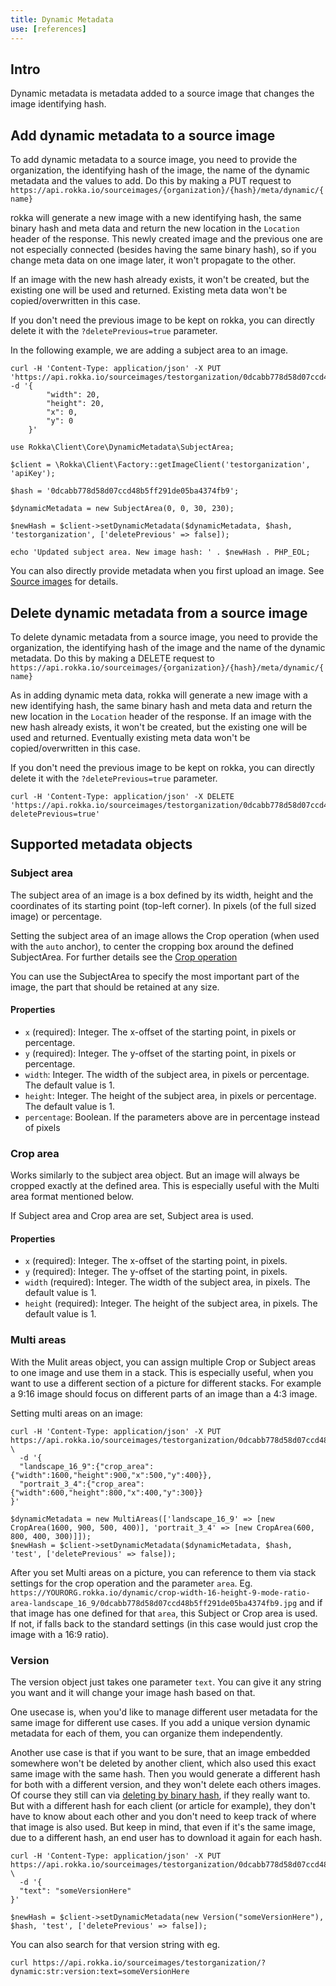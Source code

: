 ```yaml
---
title: Dynamic Metadata
use: [references]
---
```


## Intro

Dynamic metadata is metadata added to a source image that changes the image identifying hash. 

## Add dynamic metadata to a source image

To add dynamic metadata to a source image, you need to provide the organization, the identifying hash of the image, the name of the dynamic metadata and the values to add. Do this by making a PUT request to `https://api.rokka.io/sourceimages/{organization}/{hash}/meta/dynamic/{name}`

rokka will generate a new image with a new identifying hash, the same binary hash and meta data and return the new location in the `Location` header of the response.  This newly created image and the previous one are not especially connected (besides having the same binary hash), so if you change meta data on one image later, it won't propagate to the other.

If an image with the new hash already exists, it won't be created, but the existing one will be used and returned. Existing meta data won't be copied/overwritten in this case.

If you don't need the previous image to be kept on rokka, you can directly delete it with the `?deletePrevious=true` parameter.

In the following example, we are adding a subject area to an image.

```language-bash
curl -H 'Content-Type: application/json' -X PUT 'https://api.rokka.io/sourceimages/testorganization/0dcabb778d58d07ccd48b5ff291de05ba4374fb9/meta/dynamic/subject_area' -d '{
        "width": 20, 
        "height": 20, 
        "x": 0, 
        "y": 0
    }'
```


```language-php
use Rokka\Client\Core\DynamicMetadata\SubjectArea;

$client = \Rokka\Client\Factory::getImageClient('testorganization', 'apiKey');

$hash = '0dcabb778d58d07ccd48b5ff291de05ba4374fb9';

$dynamicMetadata = new SubjectArea(0, 0, 30, 230);

$newHash = $client->setDynamicMetadata($dynamicMetadata, $hash, 'testorganization', ['deletePrevious' => false]);

echo 'Updated subject area. New image hash: ' . $newHash . PHP_EOL;

```

You can also directly provide metadata when you first upload an image. See [Source images](source-images.html#supplying-metadata-while-creating-a-source-image) for details.

## Delete dynamic metadata from a source image

To delete dynamic metadata from a source image, you need to provide the organization, the identifying hash of the image and the name of the dynamic metadata. Do this by making a DELETE request to `https://api.rokka.io/sourceimages/{organization}/{hash}/meta/dynamic/{name}`

As in adding dynamic meta data, rokka will generate a new image with a new identifying hash, the same binary hash and meta data and return the new location in the `Location` header of the response.  If an image with the new hash already exists, it won't be created, but the existing one will be used and returned. Eventually existing meta data won't be copied/overwritten in this case.

If you don't need the previous image to be kept on rokka, you can directly delete it with the `?deletePrevious=true` parameter.

```language-bash
curl -H 'Content-Type: application/json' -X DELETE 'https://api.rokka.io/sourceimages/testorganization/0dcabb778d58d07ccd48b5ff291de05ba4374fb9/meta/dynamic/subject_area?deletePrevious=true'
```
## Supported metadata objects

### Subject area

The subject area of an image is a box defined by its width, height and the coordinates of its
starting point (top-left corner). In pixels (of the full sized image) or percentage.

Setting the subject area of an image allows the Crop operation (when used with the `auto` anchor),
to center the cropping box around the defined SubjectArea.
For further details see the [Crop operation](../references/operations.html#crop) 
 
You can use the SubjectArea to specify the most important part of the image, the part that should be
retained at any size.

#### Properties

- `x` (required): Integer. The x-offset of the starting point, in pixels or percentage.
- `y` (required): Integer. The y-offset of the starting point, in pixels or percentage.
- `width`: Integer. The width of the subject area, in pixels or percentage. The default value is 1.
- `height`: Integer. The height of the subject area, in pixels or percentage. The default value is 1.
- `percentage`: Boolean. If the parameters above are in percentage instead of pixels 
### Crop area

Works similarly to the subject area object. But an image will always be cropped exactly at the defined area. 
This is especially useful with the Multi area format mentioned below. 

If Subject area and Crop area are set, Subject area is used.

#### Properties

- `x` (required): Integer. The x-offset of the starting point, in pixels.
- `y` (required): Integer. The y-offset of the starting point, in pixels.
- `width` (required): Integer. The width of the subject area, in pixels. The default value is 1.
- `height` (required): Integer. The height of the subject area, in pixels. The default value is 1.

### Multi areas

With the  Mulit areas object, you can assign multiple Crop or Subject areas to one image and use them in a stack.
This is especially useful, when you want to use a different section of a picture for different stacks. For example a 9:16 image should focus on different parts of an image than a 4:3 image. 

Setting multi areas on an image:

```language-bash
curl -H 'Content-Type: application/json' -X PUT  https://api.rokka.io/sourceimages/testorganization/0dcabb778d58d07ccd48b5ff291de05ba4374fb9/meta/dynamic/multi_areas \
  -d '{
  "landscape_16_9":{"crop_area": {"width":1600,"height":900,"x":500,"y":400}},
  "portrait_3_4":{"crop_area": {"width":600,"height":800,"x":400,"y":300}}
}'
```

```language-php
$dynamicMetadata = new MultiAreas(['landscape_16_9' => [new CropArea(1600, 900, 500, 400)], 'portrait_3_4' => [new CropArea(600, 800, 400, 300)]]);
$newHash = $client->setDynamicMetadata($dynamicMetadata, $hash, 'test', ['deletePrevious' => false]);
```

After you set Multi areas on a picture, you can reference to them via stack settings for the crop operation and the parameter `area`. Eg.
`https://YOURORG.rokka.io/dynamic/crop-width-16-height-9-mode-ratio-area-landscape_16_9/0dcabb778d58d07ccd48b5ff291de05ba4374fb9.jpg` and if that image has one defined for that `area`, this Subject or Crop area is used. If not, if falls back to the standard settings (in this case would just crop the image with a 16:9 ratio).

### Version

The version object just takes one parameter `text`. You can give it any string you want and it will change your image hash based on that.

One usecase is, when you'd like to manage different user metadata for the same image for different use cases. If you add a unique version dynamic
metadata for each of them, you can organize them independently.

Another use case is that if you want to be sure, that an image embedded somewhere won't be deleted by another client, which also 
used this exact same image with the same hash. Then you would generate a different hash for both with a different version, and they won't delete each others images. 
Of course they still can via [deleting by binary hash](source-images.html#deleting-source-images-with-binary-hash), if they really want to. But with
a different hash for each client (or article for example), they don't have to know about each other and you don't need to keep track of where
that image is also used. But keep in mind, that even if it's the same image, due to a different hash, an end user has to download it again
for each hash.

```language-bash
curl -H 'Content-Type: application/json' -X PUT  https://api.rokka.io/sourceimages/testorganization/0dcabb778d58d07ccd48b5ff291de05ba4374fb9/meta/dynamic/version \
  -d '{
  "text": "someVersionHere"
}'
```

```language-php
$newHash = $client->setDynamicMetadata(new Version("someVersionHere"), $hash, 'test', ['deletePrevious' => false]);
```

You can also search for that version string with eg.

```language-bash
curl https://api.rokka.io/sourceimages/testorganization/?dynamic:str:version:text=someVersionHere
```